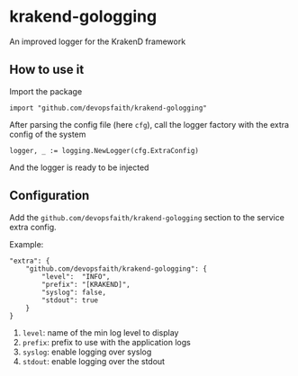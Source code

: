 # krakend-gologging

An improved logger for the KrakenD framework

## How to use it

Import the package

	import "github.com/devopsfaith/krakend-gologging"

After parsing the config file (here `cfg`), call the logger factory with the extra config of the system

	logger, _ := logging.NewLogger(cfg.ExtraConfig)

And the logger is ready to be injected

## Configuration

Add the `github.com/devopsfaith/krakend-gologging` section to the service extra config.

Example:

	"extra": {
		"github.com/devopsfaith/krakend-gologging": {
			"level":  "INFO",
			"prefix": "[KRAKEND]",
			"syslog": false,
			"stdout": true
		}
	}

1. `level`: name of the min log level to display
2. `prefix`: prefix to use with the application logs
3. `syslog`: enable logging over syslog
4. `stdout`: enable logging over the stdout
